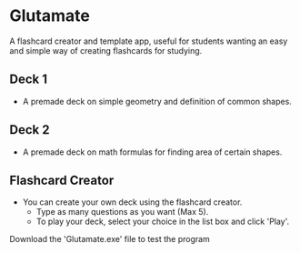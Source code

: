 # Glutamate
A flashcard creator and template app, useful for students wanting an easy and simple way of creating flashcards for studying.

## Deck 1

- A premade deck on simple geometry and definition of common shapes.

## Deck 2

- A premade deck on math formulas for finding area of certain shapes.

## Flashcard Creator

- You can create your own deck using the flashcard creator.
  - Type as many questions as you want (Max 5).
  - To play your deck, select your choice in the list box and click 'Play'.

Download the 'Glutamate.exe' file to test the program

